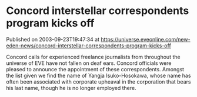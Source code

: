 # Concord interstellar correspondents program kicks off
Published on 2003-09-23T19:47:34 at https://universe.eveonline.com/new-eden-news/concord-interstellar-correspondents-program-kicks-off

Concord calls for experienced freelance journalists from throughout the universe of EVE have not fallen on deaf ears. Concord officials were pleased to announce the appointment of these correspondents. Amongst the list given we find the name of Yangja Isuko-Hosokawa, whose name has often been associated with corporate upheaval in the corporation that bears his last name, though he is no longer employed there.
